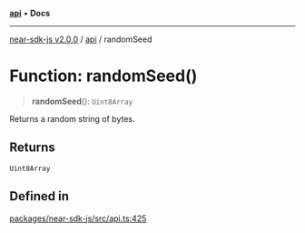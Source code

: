 [**api**](../README.md) • **Docs**

***

[near-sdk-js v2.0.0](../../packages.md) / [api](../README.md) / randomSeed

# Function: randomSeed()

> **randomSeed**(): `Uint8Array`

Returns a random string of bytes.

## Returns

`Uint8Array`

## Defined in

[packages/near-sdk-js/src/api.ts:425](https://github.com/dim-daskalov/near-sdk-js/blob/6de94ce63ef9203b452598c175980884828ecc66/packages/near-sdk-js/src/api.ts#L425)
